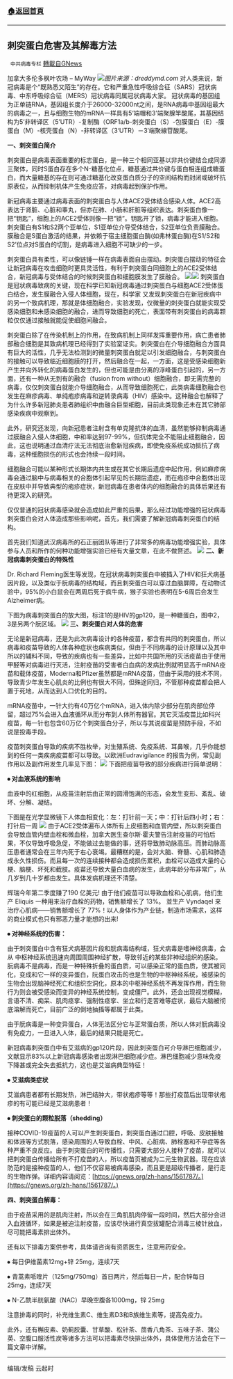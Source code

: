 ###  [:house:返回首頁](https://github.com/ourhimalayas/txt)
---


## 刺突蛋白危害及其解毒方法
` 中共病毒专栏` [轉載自GNews](https://gnews.org/zh-hans/1570144/)

加拿大多伦多枫叶农场 – MyWay
![](https://assets.gnews.org/wp-content/uploads/2021/10/dreddymd.files_.wordpress.com_.jpg)*图片来源：dreddymd.com*
对人类来说，新冠病毒是个“既熟悉又陌生”的存在。它和严重急性呼吸综合征（SARS）冠状病毒、中东呼吸综合征（MERS）冠状病毒同属冠状病毒大家。
冠状病毒的基因组为正单链RNA，基因组长度介于26000-32000nt之间，是RNA病毒中基因组最大的病毒之一，且与细胞生物的mRNA一样具有5‘端帽和3’端聚腺竿酸尾，其基因结构为5‘非转译区（5’UTR）-复制酶（ORF1a/b-刺突蛋白（S）-包膜蛋白（E）-膜蛋白（M）-核壳蛋白（N）-非转译区（3‘UTR）－3′端聚線苷酸尾。

**一、刺突蛋白简介**

刺突蛋白是病毒表面重要的标志蛋白，是一种三个相同亚基以非共价键结合成同源三聚体，同时S蛋白存在多个N-糖基化位点，糖基通过共价键与蛋白相连组成糖蛋白，而大量糖基的存在则可通过糖基化改变蛋白质分子的空间结构而封闭或破坏抗原表位，从而抑制机体产生免疫应答，对病毒起到保护作用。

新冠病毒主要通过病毒表面的刺突蛋白与人体ACE2受体结合感染人体。ACE2高表达于肾脏、心脏和睾丸，但亦在肺、小肠和肝脏等组织表达。刺突蛋白像一把“钥匙”，细胞上的ACE2受体则像一把“锁”。钥匙开了锁，病毒才能进入细胞。刺突蛋白有S1和S2两个亚单位，S1亚单位介导受体结合，S2亚单位负责膜融合。膜融合是S蛋白激活的结果，并依赖于宿主细胞蛋白酶(如弗林蛋白酶)在S1/S2和S2’位点对S蛋白的切割，是病毒进入细胞不可缺少的一步。

刺突蛋白具有柔性，可以像链锤一样在病毒表面自由摆动。刺突蛋白摆动的特征会让新冠病毒在攻击细胞时更具灵活性，有利于刺突蛋白同细胞上的ACE2受体结合，新冠病毒与受体结合的时候刺突蛋白和细胞膜发生了膜融合。
![](https://assets.gnews.org/wp-content/uploads/2021/10/图1.jpg)![](https://assets.gnews.org/wp-content/uploads/2021/10/图2.jpg)
刺突蛋白是冠状病毒致病的关键，现在科学已知新冠病毒通过刺突蛋白与细胞ACE2受体蛋白结合，发生膜融合入侵人体细胞，现在，科学家 又发现刺突蛋白在新冠疾病中的另一个致病机理，那就是体细胞融合，实验发现，仅微量的刺突蛋白就能实现受感染细胞和未感染细胞的融合，进而导致细胞的死亡，表面带有刺突蛋白的病毒颗粒仅仅通过接触就能促使细胞间融合。

刺突蛋白除了在传染机制上的作用，在致病机制上同样发挥重要作用，病亡患者肺部融合细胞是其致病机理已经得到了实验室证实。刺突蛋白在介导细胞融合方面具有巨大的活性，几乎无法检测到的微量刺突蛋白就足以引发细胞融合，与刺突蛋白的接触可以导致临近细胞膜的打开，然后融合在一起，一方面，这是受感染细胞新产生并向外转化的病毒蛋白发生的，但也可能是由分离的浮峰蛋白引起的，另一方面，还有一种从无到有的融合（fusion from without）细胞融合，即无需完整的病毒，仅仅刺突蛋白就能介导细胞融合，从而导致细胞死亡，此类病毒细胞融合也发生在麻疹病毒、单纯疱疹病毒和逆转录病毒（HIV）感染中。这种融合也解释了为什么许多新冠肺炎患者肺组织中由融合巨型细胞，目前此类现象还未在其它肺部感染疾病中观察到。

此外，研究还发现，向新冠患者注射含有单克隆抗体的血清，虽然能够抑制病毒通过膜融合入侵人体细胞，中和率达到97-99%，但抗体完全不能阻止细胞融合，因此，这也说明通过血清疗法无法彻底治愈新冠疾病，即使免疫系统成功抵抗了病毒，这种细胞损伤的形式也会持续一段时间。

细胞融合可能以某种形式长期体内共生或在其它长期后遗症中起作用，例如麻疹病毒会通过脑中与病毒相关的合胞体引起罕见的长期后遗症，而在疱疹中合胞体出现在皮肤中并导致典型的疱疹症状，新冠病毒在患者体内的细胞融合的具体后果还有待更深入的研究。

仅仅普通的冠状病毒感染就会造成如此严重的后果，那么经过功能增强的冠状病毒刺突蛋白会对人体造成那些影响呢，首先，我们需要了解新冠病毒刺突蛋白的结构。

首先我们知道武汉病毒所的石正丽团队等进行了非常多的病毒功能增强实验，具体参与人员和所作的何种功能增强实验已经有大量文章，在此不做赘述。
![](https://assets.gnews.org/wp-content/uploads/2021/10/图3.jpg)
**二、新冠病毒刺突蛋白的特殊性**

Dr. Richard Fleming医生等发现，在冠状病毒刺突蛋白中被插入了HIV和狂犬病基因片段，以及类似于朊病毒的结构域，而且刺突蛋白可以穿过血脑屏障，在动物试验中，95%的小白鼠会在两周后死于疯牛病，猴子实验也表明在5-6周后会发生Alzheimer病。

下图为病毒刺突蛋白的放大图，标注1的是HIV的gp120，是一种糖蛋白，图中2，3是另两个朊区域。
![](https://assets.gnews.org/wp-content/uploads/2021/10/图4.jpg)
**三、刺突蛋白对人体的危害**

无论是新冠病毒，还是为此次病毒设计的各种疫苗，都含有共同的刺突蛋白，所以病毒和疫苗导致的人体各种症状也疾病类似，但由于不同病毒的设计原理以及其中所以的辅料不同，导致的疾病也有一些差异，比如中共国所用的灭活疫苗由于使用甲醛等对病毒进行灭活，注射疫苗的受害者白血病的发病比例就明显高于mRNA疫苗和载体疫苗，Moderna和Pfizer虽然都是mRNA疫苗，但由于采用的技术不同，导致青少年发生心肌炎的比例也有很大不同，但殊途同归，不管那种疫苗都会把人置于死地，从而达到人口优化的目的。

mRNA疫苗中，一针大约有40万亿个mRNA，进入体内除少部分在肌肉部位停留，超过75%会进入血液循环从而分布到人体所有器官。其它灭活疫苗比如科兴疫苗，每一针也包含60万亿个刺突蛋白分子，所以与其说疫苗是预防手段，不如说是投毒手段。

疫苗刺突蛋白导致的疾病不胜枚举，对生殖系统、免疫系统、耳鼻喉，几乎你能想到的任何一类疾病疫苗都可以导致。以欧洲Eudravigilance 的报告为例，常见副作用以及副作用发生几率见下图：
![](https://assets.gnews.org/wp-content/uploads/2021/10/图5.jpg)
下面把疫苗导致的部分疾病进行简单说明：

**⦁ 对血液系统的影响**

血液中的红细胞，从疫苗注射后由正常的圆滑饱满的形态，会发生变形、紊乱、破坏、分解、凝结。

下图是在光学显微镜下人体血相变化：左：打针前一天；中：打针后四小时；右：打针后一周
![](https://assets.gnews.org/wp-content/uploads/2021/10/图6.jpg)
由于ACE2受体遍布人体所有上皮细胞和血管内壁，所以刺突蛋白会导致血管内壁血栓和微血栓，加拿大医生查尔斯·霍夫警告注射疫苗的可怕后果，不仅导致呼吸急促，不能做过去能做的事，还将导致肺动脉高压。而肺动脉高压患者通常会在三年内死于右心衰竭。最糟糕的是，会对大脑、脊髓、心肌和肺造成永久性损伤。而且每一次的连续接种都会造成损伤累积，血栓可以造成大量的心梗、脑梗、坏死和截肢。疫苗还导致大量白血病的发生，此病年龄分布非常广，从几岁到几十岁都由发生。具体发病机理还不清楚。

辉瑞今年第二季度赚了190 亿美元! 由于他们疫苗可以导致血栓和心肌病，他们生产 Eliquis 一种用来治疗血栓的药物，销售额增长了 13%。 並生产 Vyndaqel 来治疗心肌病——销售额增长了 77%！以人身体作为产业链，制造巿场需求，这样的商业模式也只有邪恶力量才能想的出来!

**⦁ 对神经系统的伤害：**

由于刺突蛋白中含有狂犬病基因片段和朊病毒结构域，狂犬病毒是嗜神经病毒，会从 中枢神经系统迅速向周围周围神经扩散，导致邻近的某些非神经组织的感染。
朊病毒不是病毒，而是一种特殊折叠的蛋白质，可以感染正常的蛋白质，使其被同化，变成和它一样的变异蛋白，阮蛋白攻击的也是生物的中枢神经系统，被感染的生物会出现脑神经死亡和组织空洞化，原本的中枢神经系统不再发挥作用，而生物行为则会被受感染而变异的神经系统控制，变成僵尸。此外，还会出现视觉模糊，言语不清、痴呆、肌肉痉挛、强制性痉挛、坐立和行走苦难等症状，最后大脑被彻底溶解而死亡，目前广泛的倒地抽搐等都属于此类。

由于朊病毒是一种变异蛋白，人体无法区分它与正常蛋白质，所以人体对朊病毒没有免疫力，一旦进入人体，最后的结果只能是死亡。

新冠病毒刺突蛋白中有艾滋病的gp120片段，因此刺突蛋白可介导淋巴细胞减少，文献显示83%以上新冠病毒感染者出现淋巴细胞减少症。淋巴细胞减少意味免疫下降甚或完全失去抵抗力，这也是艾滋病典型特征！

**⦁ 艾滋病类症状**

艾滋病患者都有长期发热，淋巴结肿大，带状疱疹等等！那些打疫苗后出现带状疱疹的有可能已经是艾滋病患者！

**⦁ 刺突蛋白的颗粒脱落（shedding）**

接种COVID-19疫苗的人可以产生刺突蛋白，刺突蛋白通过口腔，呼吸、皮肤接触和体液等方式脱落，感染周围的人导致血栓、中风、心脏病、肺栓塞和不孕症等各种严重不良反应。由于刺突蛋白的可传播性，只需要大部分人接种了疫苗，就可以把刺突蛋白传播给所有不打疫苗的人，所以疫苗页被成为二元生物武器。现在应该防范的是接种疫苗的人，他们不仅容易被病毒感染，而且更是超级传播者，是行走的生物炸弹。详细内容请阅览：[https://gnews.org/zh-hans/1561787/。](https://gnews.org/zh-hans/1561787/。)

**四、刺突蛋白解毒：**

由于疫苗采用的是肌肉注射，所以会在三角肌肌肉停留一段时间，然后大部分会进入血液循环，如果是被迫注射疫苗，应该尽快进行真空拔罐配合消毒三棱针放血，尽可能把毒素排出体外。

还有以下排毒方案供参考，具体请咨询有资质医生，注意用药安全。

⦁ 每日伊维菌素12mg+锌 25mg，连续7天

⦁ 青蒿素哌喹片（125mg/750mg）首日两片，然后每日一片，配合锌每日25mg，连续7天

⦁ N-乙酰半胱氨酸（NAC）早晚空腹各1000mg，锌 25mg

注意排毒的同时，补充维生素C、维生素D3和B族维生素等，提高免疫力。

此外，还有槲皮素、奶蓟胶囊、甘草酸、松针茶、茴香八角茶、五味子茶、蒲公英、空腹口服活性炭等诸多方法可以把毒素尽快排出体外，具体使用方法会在下一篇文章中详解。

* * *

编辑/发稿 云起时
